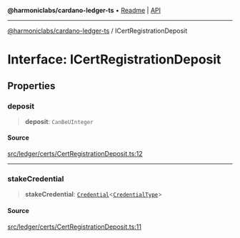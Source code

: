 **@harmoniclabs/cardano-ledger-ts** • [Readme](../Introduction) \| [API](../globals)

***

[@harmoniclabs/cardano-ledger-ts](../Introduction) / ICertRegistrationDeposit

# Interface: ICertRegistrationDeposit

## Properties

### deposit

> **deposit**: `CanBeUInteger`

#### Source

[src/ledger/certs/CertRegistrationDeposit.ts:12](https://github.com/HarmonicLabs/cardano-ledger-ts/blob/d1659b0/src/ledger/certs/CertRegistrationDeposit.ts#L12)

***

### stakeCredential

> **stakeCredential**: [`Credential`](../classes/Credential)\<[`CredentialType`](../enumerations/CredentialType)\>

#### Source

[src/ledger/certs/CertRegistrationDeposit.ts:11](https://github.com/HarmonicLabs/cardano-ledger-ts/blob/d1659b0/src/ledger/certs/CertRegistrationDeposit.ts#L11)
